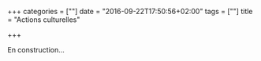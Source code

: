 +++
categories = [""]
date = "2016-09-22T17:50:56+02:00"
tags = [""]
title = "Actions culturelles"

+++

En construction...
